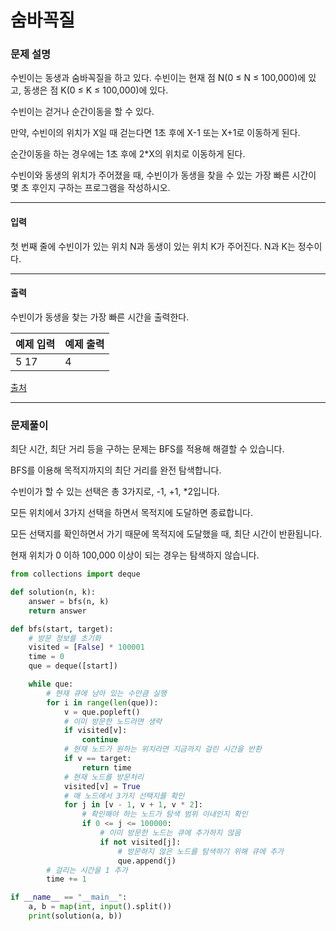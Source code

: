 # 숨바꼭질

### 문제 설명

수빈이는 동생과 숨바꼭질을 하고 있다. 수빈이는 현재 점 N(0 ≤ N ≤ 100,000)에 있고, 동생은 점 K(0 ≤ K ≤ 100,000)에 있다.   

수빈이는 걷거나 순간이동을 할 수 있다.   

만약, 수빈이의 위치가 X일 때 걷는다면 1초 후에 X-1 또는 X+1로 이동하게 된다.   

순간이동을 하는 경우에는 1초 후에 2\*X의 위치로 이동하게 된다.   

수빈이와 동생의 위치가 주어졌을 때, 수빈이가 동생을 찾을 수 있는 가장 빠른 시간이 몇 초 후인지 구하는 프로그램을 작성하시오.   

---

#### 입력

첫 번째 줄에 수빈이가 있는 위치 N과 동생이 있는 위치 K가 주어진다. N과 K는 정수이다.

---

#### 출력

수빈이가 동생을 찾는 가장 빠른 시간을 출력한다.   

| 예제 입력 | 예제 출력 |
|----------|----------|
|   5 17   |      4   |

[출처](https://www.acmicpc.net/problem/1697)

---

### 문제풀이

최단 시간, 최단 거리 등을 구하는 문제는 BFS를 적용해 해결할 수 있습니다.   

BFS를 이용해 목적지까지의 최단 거리를 완전 탐색합니다.   

수빈이가 할 수 있는 선택은 총 3가지로, -1, +1, \*2입니다.   

모든 위치에서 3가지 선택을 하면서 목적지에 도달하면 종료합니다.   

모든 선택지를 확인하면서 가기 때문에 목적지에 도달했을 때, 최단 시간이 반환됩니다.   

현재 위치가 0 이하 100,000 이상이 되는 경우는 탐색하지 않습니다.      

~~~python
from collections import deque

def solution(n, k):
    answer = bfs(n, k)
    return answer

def bfs(start, target):
    # 방문 정보를 초기화
    visited = [False] * 100001
    time = 0
    que = deque([start])

    while que:
        # 현재 큐에 남아 있는 수만큼 실행
        for i in range(len(que)):
            v = que.popleft()
            # 이미 방문한 노드라면 생략
            if visited[v]:
                continue
            # 현재 노드가 원하는 위치라면 지금까지 걸린 시간을 반환
            if v == target:
                return time
            # 현재 노드를 방문처리
            visited[v] = True
            # 매 노드에서 3가지 선택지를 확인
            for j in [v - 1, v + 1, v * 2]:
                # 확인해야 하는 노드가 탐색 범위 이내인지 확인
                if 0 <= j <= 100000:
                    # 이미 방문한 노드는 큐에 추가하지 않음
                    if not visited[j]:
                        # 방문하지 않은 노드를 탐색하기 위해 큐에 추가
                        que.append(j)
        # 걸리는 시간을 1 추가
        time += 1

if __name__ == "__main__":
    a, b = map(int, input().split())
    print(solution(a, b))
~~~
